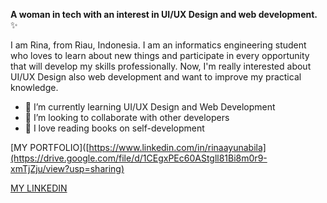 **A woman in tech with an interest in UI/UX Design and web development.** ✨ 

I am Rina, from Riau, Indonesia. I am an informatics engineering student who loves to learn about new things and participate in every opportunity that will develop my skills professionally. Now, I'm really interested about UI/UX Design also web development and want to improve my practical knowledge.

- 🌱 I’m currently learning UI/UX Design and Web Development
- 👯 I’m looking to collaborate with other developers
- 📖 I love reading books on self-development


[MY PORTFOLIO]([https://www.linkedin.com/in/rinaayunabila](https://drive.google.com/file/d/1CEgxPEc60AStgll81Bi8m0r9-xmTjZju/view?usp=sharing)

[MY LINKEDIN](https://www.linkedin.com/in/rinaayunabila)
<!--
- 🤔 I’m looking for help with ...
- 💬 Ask me about ...
- 📫 How to reach me: ...
- 😄 Pronouns: ...
- ⚡ Fun fact: ...
-->

